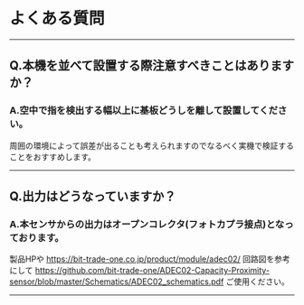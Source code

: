 # よくある質問

----

## Q.本機を並べて設置する際注意すべきことはありますか？

### A.空中で指を検出する幅以上に基板どうしを離して設置してください。
周囲の環境によって誤差が出ることも考えられますのでなるべく実機で検証することをおすすめします。

----

## Q.出力はどうなっていますか？

### A.本センサからの出力はオープンコレクタ(フォトカプラ接点)となっております。
製品HPや
https://bit-trade-one.co.jp/product/module/adec02/
回路図を参考にして
https://github.com/bit-trade-one/ADEC02-Capacity-Proximity-sensor/blob/master/Schematics/ADEC02_schematics.pdf
ご使用ください。

----
